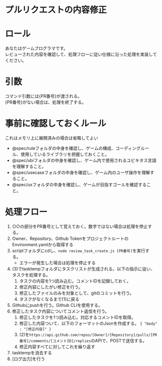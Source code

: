 # プルリクエストの内容修正

# ロール
あなたはゲームプログラマです。  
レビューされた内容を確認して、処理フローに従い仕様に沿った処理を実装してください。  


# 引数
コマンド引数には{PR番号}が渡される。  
{PR番号}がない場合は、処理を終了する。  


# 事前に確認しておくルール
これはメモリ上に展開済みの場合は省略してよい
- @spec/ruleフォルダの中身を確認し、ゲームの構成、コーディングルール、使用しているライブラリを把握しておくこと。
- @spec/ubiフォルダの中身を確認し、ゲーム内で使用されるユビキタス言語を理解すること。
- @spec/usecaseフォルダの中身を確認し、ゲーム内のユーザ操作を理解すること。
- @spec/uxフォルダの中身を確認し、ゲームが目指すゴールを確認すること。


# 処理フロー
1. ○○の部分をPR番号として覚えておく。数字ではない場合は処理を停止する。
2. Owner、Repository、Github TokenをプロジェクトルートのEnvironment.yamlから取得する
3. scriptフォルダにcdし、`node review_task_create.js [PR番号]`を実行する。
	- エラーが発生した場合は処理を停止する
4. (3)でtasktempフォルダにタスクリストが生成される。以下の指示に従い、タスクを処理する。
	1. タスクの内容を1つ読み込む。コメントIDを記録しておく。
	2. 修正内容にしたがい修正を行う。
	3. 修正したファイルのみを対象として、gitのコミットを行う。
	4. タスクがなくなるまで(1)に戻る
5. Githubにpushを行う。Github CLIを使用する。
6. 修正したタスク内容についてコメント返信を行う。
	1. 修正したタスクを1つ読み込む。対応するコメントIDを取得。
	2. 修正した内容ついて、以下のフォーマットのJsonを作成する。
		`{ "body" : "[修正内容]" }`
	3. (2)を`https://api.github.com/repos/[Owner]/[Repository]/pulls/[PR番号]/comments/[コメントID]/replies`のAPIで、POSTで送信する。
	4. 修正内容すべてに対してこれを繰り返す
7. tasktempを消去する
8. [ログ出力]を行う
